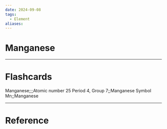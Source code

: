 ```yaml
---
date: 2024-09-08
tags:
  - Element
aliases:
---
```

# Manganese



---
# Flashcards
Manganese;;;Atomic number 25
Period 4, Group 7;;Manganese
Symbol Mn;;Manganese


---
# Reference

